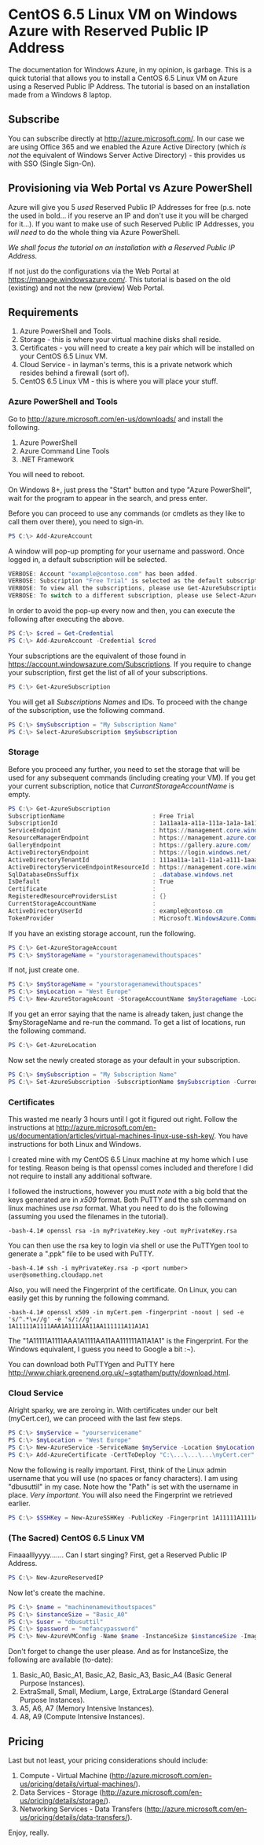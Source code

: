 # CentOS 6.5 Linux VM on Windows Azure with Reserved Public IP Address

The documentation for Windows Azure, in my opinion, is garbage. This is a quick tutorial that allows you to install a CentOS 6.5 Linux VM on Azure using a Reserved Public IP Address. The tutorial is based on an installation made from a Windows 8 laptop.

## Subscribe

You can subscribe directly at http://azure.microsoft.com/. In our case we are using Office 365 and we enabled the Azure Active Directory (which *is not* the equivalent of Windows Server Active Directory) - this provides us with SSO (Single Sign-On).

## Provisioning via Web Portal vs Azure PowerShell

Azure will give you 5 *used* Reserved Public IP Addresses for free (p.s. note the used in bold... if you reserve an IP and don't use it you will be charged for it...). If you want to make use of such Reserved Public IP Addresses, you *will need* to do the whole thing via Azure PowerShell.

*We shall focus the tutorial on an installation with a Reserved Public IP Address.*

If not just do the configurations via the Web Portal at https://manage.windowsazure.com/. This tutorial is based on the old (existing) and not the new (preview) Web Portal.

## Requirements

1. Azure PowerShell and Tools.
2. Storage - this is where your virtual machine disks shall reside.
3. Certificates - you will need to create a key pair which will be installed on your CentOS 6.5 Linux VM.
4. Cloud Service - in layman's terms, this is a private network which resides behind a firewall (sort of).
5. CentOS 6.5 Linux VM - this is where you will place your stuff.

### Azure PowerShell and Tools

Go to http://azure.microsoft.com/en-us/downloads/ and install the following.

1. Azure PowerShell
2. Azure Command Line Tools
3. .NET Framework

You will need to reboot.

On Windows 8+, just press the "Start" button and type "Azure PowerShell", wait for the program to appear in the search, and press enter.

Before you can proceed to use any commands (or cmdlets as they like to call them over there), you need to sign-in.

```powershell
PS C:\> Add-AzureAccount
```

A window will pop-up prompting for your username and password. Once logged in, a default subscription will be selected.

```powershell
VERBOSE: Account "example@contoso.com" has been added.
VERBOSE: Subscription "Free Trial" is selected as the default subscription.
VERBOSE: To view all the subscriptions, please use Get-AzureSubscription.
VERBOSE: To switch to a different subscription, please use Select-AzureSubscription.
```

In order to avoid the pop-up every now and then, you can execute the following after executing the above.

```powershell
PS C:\> $cred = Get-Credential
PS C:\> Add-AzureAccount -Credential $cred
```

Your subscriptions are the equivalent of those found in https://account.windowsazure.com/Subscriptions. If you require to change your subscription, first get the list of all of your subscriptions.

```powershell
PS C:\> Get-AzureSubscription
```

You will get all *Subscriptions Names* and IDs. To proceed with the change of the subscription, use the following command.

```powershell
PS C:\> $mySubscription = "My Subscription Name"
PS C:\> Select-AzureSubscription $mySubscription
```

### Storage

Before you proceed any further, you need to set the storage that will be used for any subsequent commands (including creating your VM). If you get your current subscription, notice that *CurrantStorageAccountName* is empty.

```powershell
PS C:\> Get-AzureSubscription
SubscriptionName                         : Free Trial
SubscriptionId                           : 1a11aa1a-a11a-111a-1a1a-1a1111aaa11a
ServiceEndpoint                          : https://management.core.windows.net/
ResourceManagerEndpoint                  : https://management.azure.com/
GalleryEndpoint                          : https://gallery.azure.com/
ActiveDirectoryEndpoint                  : https://login.windows.net/
ActiveDirectoryTenantId                  : 111aa11a-1a11-11a1-a111-1aaaaa1aaa11
ActiveDirectoryServiceEndpointResourceId : https://management.core.windows.net/
SqlDatabaseDnsSuffix                     : .database.windows.net
IsDefault                                : True
Certificate                              :
RegisteredResourceProvidersList          : {}
CurrentStorageAccountName                :
ActiveDirectoryUserId                    : example@contoso.cm
TokenProvider                            : Microsoft.WindowsAzure.Commands.Utilities.Common.Authentication.AdalTokenProvider
```

If you have an existing storage account, run the following.

```powershell
PS C:\> Get-AzureStorageAccount
PS C:\> $myStorageName = "yourstoragenamewithoutspaces"
```

If not, just create one.

```powershell
PS C:\> $myStorageName = "yourstoragenamewithoutspaces"
PS C:\> $myLocation = "West Europe"
PS C:\> New-AzureStorageAcount -StorageAccountName $myStorageName -Location $myLocation
```

If you get an error saying that the name is already taken, just change the $myStorageName and re-run the command. To get a list of locations, run the following command.

```powershell
PS C:\> Get-AzureLocation
```

Now set the newly created storage as your default in your subscription.

```powershell
PS C:\> $mySubscription = "My Subscription Name"
PS C:\> Set-AzureSubscription -SubscriptionName $mySubscription -CurrentStorageAccount $myStorageName
```

### Certificates

This wasted me nearly 3 hours until I got it figured out right. Follow the instructions at http://azure.microsoft.com/en-us/documentation/articles/virtual-machines-linux-use-ssh-key/. You have instructions for both Linux and Windows.

I created mine with my CentOS 6.5 Linux machine at my home which I use for testing. Reason being is that openssl comes included and therefore I did not require to install any additional software.

I followed the instructions, however you must *note* with a big bold that the keys generated are in *x509* format. Both PuTTY and the ssh command on linux machines use *rsa* format. What you need to do is the following (assuming you used the filenames in the tutorial).

```
-bash-4.1# openssl rsa -in myPrivateKey.key -out myPrivateKey.rsa
```

You can then use the rsa key to login via shell or use the PuTTYgen tool to generate a ".ppk" file to be used with PuTTY.

```
-bash-4.1# ssh -i myPrivateKey.rsa -p <port number> user@something.cloudapp.net
```

Also, you will need the Fingerprint of the certificate. On Linux, you can easily get this by running the following command.

```
-bash-4.1# openssl x509 -in myCert.pem -fingerprint -noout | sed -e 's/^.*\=//g' -e 's/://g'
1A11111A1111AAA1A1111AA11AA111111A11A1A1
```

The "1A11111A1111AAA1A1111AA11AA111111A11A1A1" is the Fingerprint. For the Windows equivalent, I guess you need to Google a bit :¬).

You can download both PuTTYgen and PuTTY here http://www.chiark.greenend.org.uk/~sgtatham/putty/download.html.

### Cloud Service

Alright sparky, we are zeroing in. With certificates under our belt (myCert.cer), we can proceed with the last few steps.

```powershell
PS C:\> $myService = "yourservicename"
PS C:\> $myLocation = "West Europe"
PS C:\> New-AzureService -ServiceName $myService -Location $myLocation
PS C:\> Add-AzureCertificate -CertToDeploy "C:\...\...\...\myCert.cer" -ServiceName $myService
```

Now the following is really important. First, think of the Linux admin username that you will use (no spaces or fancy characters). I am using "dbusuttil" in my case. Note how the "Path" is set with the username in place. *Very important*. You will also need the Fingerprint we retrieved earlier.

```powershell
PS C:\> $SSHKey = New-AzureSSHKey -PublicKey -Fingerprint 1A11111A1111AAA1A1111AA11AA111111A11A1A1 -Path "/home/dbusuttil/.ssh/authorized_keys"
```

### (The Sacred) CentOS 6.5 Linux VM

Finaaalllyyyy....... Can I start singing? First, get a Reserved Public IP Address.

```powershell
PS C:\> New-AzureReservedIP
```

Now let's create the machine.

```powershell
PS C:\> $name = "machinenamewithoutspaces"
PS C:\> $instanceSize = "Basic_A0"
PS C:\> $user = "dbusuttil"
PS C:\> $password = "mefancypassword"
PS C:\> New-AzureVMConfig -Name $name -InstanceSize $instanceSize -ImageName (Get-AzureVMImage | ? label -like "*CentOS 6.5 x64 v13.5.3*")[0].ImageName ` | Add-AzureProvisioningConfig -Linux -LinuxUser $user -Password $password -SSHPublicKeys $SSHKey | New-AzureVM -ServiceName $myService -ReservedIPName (Get-AzureReservedIP).label
```

Don't forget to change the user please. And as for InstanceSize, the following are available (to-date):

1. Basic\_A0, Basic\_A1, Basic\_A2, Basic\_A3, Basic\_A4 (Basic General Purpose Instances).
2. ExtraSmall, Small, Medium, Large, ExtraLarge (Standard General Purpose Instances).
3. A5, A6, A7 (Memory Intensive Instances).
4. A8, A9 (Compute Intensive Instances).

## Pricing

Last but not least, your pricing considerations should include:

1. Compute - Virtual Machine (http://azure.microsoft.com/en-us/pricing/details/virtual-machines/).
2. Data Services - Storage (http://azure.microsoft.com/en-us/pricing/details/storage/).
3. Networking Services - Data Transfers (http://azure.microsoft.com/en-us/pricing/details/data-transfers/).

Enjoy, really.